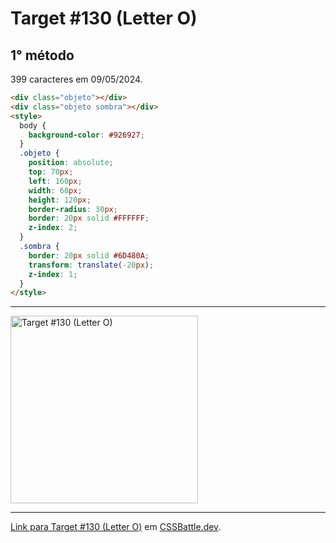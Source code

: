 # Target #130 (Letter O)

## 1° método

399 caracteres em 09/05/2024.

```HTML
<div class="objeto"></div>
<div class="objeto sombra"></div>
<style>
  body {
    background-color: #926927;
  }
  .objeto {
    position: absolute;
    top: 70px;
    left: 160px;
    width: 60px;
    height: 120px;
    border-radius: 30px;
    border: 20px solid #FFFFFF;
    z-index: 2;
  }
  .sombra {
    border: 20px solid #6D480A;
    transform: translate(-20px);
    z-index: 1;
  }
</style>
```

---
<img src="https://cssbattle.dev/targets/130.png" title="Target #130 (Letter O)" width="300px">

---

[Link para Target #130 (Letter O)](https://cssbattle.dev/play/130) em [CSSBattle.dev](https://cssbattle.dev/).